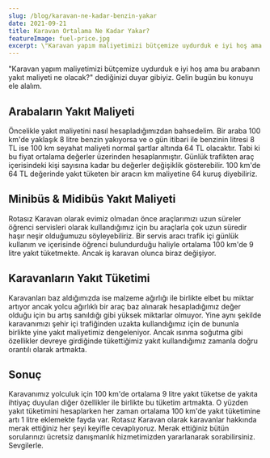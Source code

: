 ```yaml
---
slug: /blog/karavan-ne-kadar-benzin-yakar
date: 2021-09-21
title: Karavan Ortalama Ne Kadar Yakar?
featureImage: fuel-price.jpg
excerpt: \"Karavan yapım maliyetimizi bütçemize uydurduk e iyi hoş ama bu arabanın yakıt maliyeti ne olacak?\" dediğinizi duyar gibiyiz. Gelin bugün bu konuyu ele alalım.
---
```

"Karavan yapım maliyetimizi bütçemize uydurduk e iyi hoş ama bu arabanın yakıt maliyeti ne olacak?" dediğinizi duyar gibiyiz. Gelin bugün bu konuyu ele alalım.

## Arabaların Yakıt Maliyeti

Öncelikle yakıt maliyetini nasıl hesapladığımızdan bahsedelim. Bir araba 100 km'de yaklaşık 8 litre benzin yakıyorsa ve o gün itibari ile benzinin litresi 8 TL ise 100 km seyahat maliyeti normal şartlar altında 64 TL olacaktır. Tabi ki bu fiyat ortalama değerler üzerinden hesaplanmıştır. Günlük trafikten araç içerisindeki kişi sayısına kadar bu değerler değişiklik gösterebilir. 100 km'de 64 TL değerinde yakıt tüketen bir aracın km maliyetine 64 kuruş diyebiliriz.

## Minibüs & Midibüs Yakıt Maliyeti

Rotasız Karavan olarak evimiz olmadan önce araçlarımızı uzun süreler öğrenci servisleri olarak kullandığımız için bu araçlarla çok uzun süredir haşır neşir olduğumuzu söyleyebiliriz. Bir servis aracı trafik içi günlük kullanım ve içerisinde öğrenci bulundurduğu haliyle ortalama 100 km'de 9 litre yakıt tüketmekte. Ancak iş karavan olunca biraz değişiyor.

## Karavanların Yakıt Tüketimi

Karavanları baz aldığımızda ise malzeme ağırlığı ile birlikte elbet bu miktar artıyor ancak yolcu ağırlıklı bir araç baz alınarak hesapladığımız değer olduğu için bu artış sanıldığı gibi yüksek miktarlar olmuyor. Yine aynı şekilde karavanımızı şehir içi trafiğinden uzakta kullandığımız için de bununla birlikte yine yakıt maliyetimiz dengeleniyor. Ancak ısınma soğutma gibi özellikler devreye girdiğinde tükettiğimiz yakıt kullandığımız zamanla doğru orantılı olarak artmakta.

## Sonuç

Karavanımız yolculuk için 100 km'de ortalama 9 litre yakıt tüketse de yakıta ihtiyaç duyulan diğer özellikler ile birlikte bu tüketim artmakta. O yüzden yakıt tüketimini hesaplarken her zaman ortalama 100 km'de yakıt tüketimine artı 1 litre eklemekte fayda var. Rotasız Karavan olarak karavanlar hakkında merak ettiğiniz her şeyi keyifle cevaplıyoruz. Merak ettiğiniz bütün sorularınızı ücretsiz danışmanlık hizmetimizden yararlanarak sorabilirsiniz. Sevgilerle.